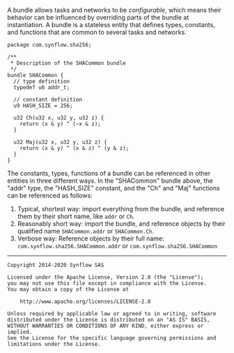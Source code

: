 A bundle allows tasks and networks to be _configurable_, which means their behavior can be influenced by overriding parts of the bundle at instantiation. A bundle is a stateless entity that defines types, constants, and functions that are common to several tasks and networks.

    package com.synflow.sha256;

    /**
     * Description of the SHACommon bundle
     */
    bundle SHACommon {
      // type definition
      typedef u6 addr_t;

      // constant definition
      u9 HASH_SIZE = 256;

      u32 Ch(u32 x, u32 y, u32 z) {
        return (x & y) ^ (~x & z);
      }

      u32 Maj(u32 x, u32 y, u32 z) {
        return (x & y) ^ (x & z) ^ (y & z);
      }
    }

The constants, types, functions of a bundle can be referenced in other entities in three different ways. In the "SHACommon" bundle above, the "addr" type, the "HASH_SIZE" constant, and the "Ch" and "Maj" functions can be referenced as follows:

1. Typical, shortest way: import everything from the bundle, and reference them by their short name, like `addr` or `Ch`.
2. Reasonably short way: import the bundle, and reference objects by their qualified name `SHACommon.addr` or `SHACommon.Ch`.
3. Verbose way: Reference objects by their full name: `com.synflow.sha256.SHACommon.addr` or `com.synflow.sha256.SHACommon`


---
```
Copyright 2014-2020 Synflow SAS

Licensed under the Apache License, Version 2.0 (the "License");
you may not use this file except in compliance with the License.
You may obtain a copy of the License at

    http://www.apache.org/licenses/LICENSE-2.0

Unless required by applicable law or agreed to in writing, software
distributed under the License is distributed on an "AS IS" BASIS,
WITHOUT WARRANTIES OR CONDITIONS OF ANY KIND, either express or implied.
See the License for the specific language governing permissions and
limitations under the License.
```
